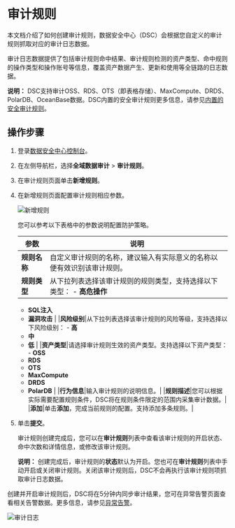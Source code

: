 # 审计规则

本文档介绍了如何创建审计规则，数据安全中心（DSC）会根据您自定义的审计规则抓取对应的审计日志数据。

审计日志数据提供了包括审计规则命中结果、审计规则检测的资产类型、命中规则的操作类型和操作账号等信息，覆盖资产数据产生、更新和使用等全链路的日志数据。

**说明：** DSC支持审计OSS、RDS、OTS（即表格存储）、MaxCompute、DRDS、PolarDB、OceanBase数据。DSC内置的安全审计规则更多信息，请参见[内置的安全审计规则](/cn.zh-CN/用户指南/数据安全审计/内置的安全审计规则.md)。

## 操作步骤

1.  登录[数据安全中心控制台](https://yundun.console.aliyun.com/?p=sddp#/overview)。

2.  在左侧导航栏，选择**全域数据审计** \> **审计规则**。

3.  在审计规则页面单击**新增规则**。

4.  在新增规则页面配置审计规则相应参数。

    ![新增规则](https://static-aliyun-doc.oss-accelerate.aliyuncs.com/assets/img/zh-CN/2565858951/p65945.png)

    您可以参考以下表格中的参数说明配置防护策略。

    |参数|说明|
    |--|--|
    |**规则名称**|自定义审计规则的名称，建议输入有实际意义的名称以便有效识别该审计规则。|
    |**规则类型**|从下拉列表选择该审计规则的规则类型，支持选择以下类型：     -   **高危操作**
    -   **SQL注入**
    -   **漏洞攻击** |
    |**风险级别**|从下拉列表选择该审计规则的风险等级，支持选择以下风险级别：     -   **高**
    -   **中**
    -   **低** |
    |**资产类型**|请选择审计规则生效的资产类型。支持选择以下资产类型：     -   **OSS**
    -   **RDS**
    -   **OTS**
    -   **MaxCompute**
    -   **DRDS**
    -   **PolarDB** |
    |**行为信息**|输入审计规则的说明信息。|
    |**规则描述**|您可以根据实际需要配置规则条件，DSC将在规则条件限定的范围内采集审计数据。|
    |**添加**|单击**添加**，完成当前规则的配置。支持添加多条规则。|

5.  单击**提交**。

    审计规则创建完成后，您可以在**审计规则**列表中查看该审计规则的开启状态、命中次数和详情信息，或修改该审计规则。

    **说明：** 创建完成后，审计规则的**状态**默认为开启。您也可在**审计规则**列表中手动开启或关闭审计规则。关闭该审计规则后，DSC不会再执行该审计规则项抓取审计日志数据。


创建并开启审计规则后，DSC将在5分钟内同步审计结果，您可在异常告警页面查看相关告警数据。更多信息，请参见[异常告警](/cn.zh-CN/用户指南/数据安全审计/异常告警.md)。

![审计日志](https://static-aliyun-doc.oss-accelerate.aliyuncs.com/assets/img/zh-CN/2565858951/p65967.png)

